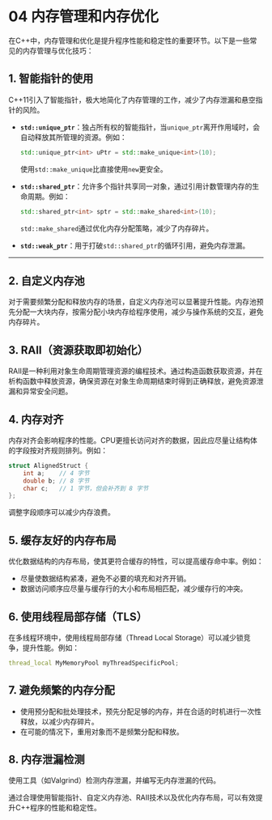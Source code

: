 # 04 内存管理和内存优化

在C++中，内存管理和优化是提升程序性能和稳定性的重要环节。以下是一些常见的内存管理与优化技巧：

## **1. 智能指针的使用**

C++11引入了智能指针，极大地简化了内存管理的工作，减少了内存泄漏和悬空指针的风险。

- **`std::unique_ptr`**：独占所有权的智能指针，当`unique_ptr`离开作用域时，会自动释放其所管理的资源。例如：

  ```cpp
  std::unique_ptr<int> uPtr = std::make_unique<int>(10);
  ```

  使用`std::make_unique`比直接使用`new`更安全。

- **`std::shared_ptr`**：允许多个指针共享同一对象，通过引用计数管理内存的生命周期。例如：

  ```cpp
  std::shared_ptr<int> sptr = std::make_shared<int>(10);
  ```

  `std::make_shared`通过优化内存分配策略，减少了内存碎片。

- **`std::weak_ptr`**：用于打破`std::shared_ptr`的循环引用，避免内存泄漏。

---

## **2. 自定义内存池**

对于需要频繁分配和释放内存的场景，自定义内存池可以显著提升性能。内存池预先分配一大块内存，按需分配小块内存给程序使用，减少与操作系统的交互，避免内存碎片。

## **3. RAII（资源获取即初始化）**

RAII是一种利用对象生命周期管理资源的编程技术。通过构造函数获取资源，并在析构函数中释放资源，确保资源在对象生命周期结束时得到正确释放，避免资源泄漏和异常安全问题。

## **4. 内存对齐**

内存对齐会影响程序的性能。CPU更擅长访问对齐的数据，因此应尽量让结构体的字段按对齐规则排列。例如：

```cpp
struct AlignedStruct {
    int a;    // 4 字节
    double b; // 8 字节
    char c;   // 1 字节，但会补齐到 8 字节
};

```

调整字段顺序可以减少内存浪费。

## **5. 缓存友好的内存布局**

优化数据结构的内存布局，使其更符合缓存的特性，可以提高缓存命中率。例如：

- 尽量使数据结构紧凑，避免不必要的填充和对齐开销。
- 数据访问顺序应尽量与缓存行的大小和布局相匹配，减少缓存行的冲突。

## **6. 使用线程局部存储（TLS）**

在多线程环境中，使用线程局部存储（Thread Local Storage）可以减少锁竞争，提升性能。例如：

```cpp
thread_local MyMemoryPool myThreadSpecificPool;
```

## **7. 避免频繁的内存分配**

- 使用预分配和批处理技术，预先分配足够的内存，并在合适的时机进行一次性释放，以减少内存碎片。
- 在可能的情况下，重用对象而不是频繁分配和释放。

## **8. 内存泄漏检测**

使用工具（如Valgrind）检测内存泄漏，并编写无内存泄漏的代码。

通过合理使用智能指针、自定义内存池、RAII技术以及优化内存布局，可以有效提升C++程序的性能和稳定性。